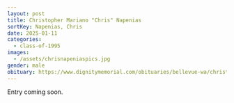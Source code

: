 ```yaml
---
layout: post
title: Christopher Mariano "Chris" Napenias
sortKey: Napenias, Chris
date: 2025-01-11
categories:
  - class-of-1995
images:
  - /assets/chrisnapeniaspics.jpg
gender: male
obituary: https://www.dignitymemorial.com/obituaries/bellevue-wa/christopher-napenias-12200563
---
```

E﻿ntry coming soon.